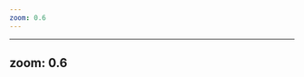 ```yaml
---
zoom: 0.6
---
```


<div class="w-full h-full flex flex-col items-center justify-center">
  <PricingCardSystem 
    title="Our Packages"
    subtitle="Tailored Solutions for Your Business Growth"
    :plans="packages"
  />
</div>

<script setup>
// Import the component if needed (might be auto-imported in Slidev)
// import PricingCardSystem from '../components/PricingCardSystem.vue';

// Data for pricing packages
const packages = [
  {
    name: 'Base',
    price: '8,000',
    currency: 'AED',
    usdPrice: '2,300',
    popular: false,
    features: [
      { text: '8 Total Ads', bold: true, included: true },
      { text: '5 Static Ads', included: true },
      { text: '3 Video Ads', included: true },
      { text: 'Ad Campaign(s) Set-up', included: true },
      { text: 'CRM', included: true },
      { text: 'WhatsApp Integration', included: true }
    ]
  },
  {
    name: 'Standard',
    price: '15,000',
    currency: 'AED',
    usdPrice: '4,500',
    popular: true,
    features: [
      { text: '18 Total Ads', bold: true, included: true },
      { text: '10 Static Ads', included: true },
      { text: '8 Video Ads', included: true },
      { text: 'Ad Campaign(s) Set-up', included: true },
      { text: 'CRM', included: true },
      { text: 'WhatsApp Integration', included: true }
    ]
  },
  {
    name: 'Premium',
    price: '25,000',
    currency: 'AED',
    usdPrice: '6,800',
    popular: false,
    features: [
      { text: '34 Total Ads', bold: true, included: true },
      { text: '20 Static Ads', included: true },
      { text: '14 Video Ads', included: true },
      { text: 'Ad Campaign(s) Set-up', included: true },
      { text: 'CRM', included: true },
      { text: 'WhatsApp Integration', included: true }
    ]
  }
]
</script>

---
zoom: 0.6
---

<div class="w-full h-full flex flex-col items-center justify-center">
  <PricingCardSystem 
    title="Retainer Structure"
    subtitle="Monthly Support Plans for Ongoing Success"
    :plans="retainers"
  />
</div>

<script setup>
// Import the component if needed (might be auto-imported in Slidev)
// import PricingCardSystem from '../components/PricingCardSystem.vue';

// Data for retainer packages
const retainers = [
  {
    name: 'Lite',
    price: '1,500',
    currency: 'AED/mo',
    popular: false,
    features: [
      { text: 'CRM Subscription', included: true },
      { text: 'Ad Management', included: true },
      { text: '1 Monthly Graphic', included: true },
      { text: 'WhatsApp Marketing Management', included: false },
      { text: 'Smart AI ChatBot', included: false },
      { text: 'Monthly Videos', included: false },
      { text: 'Ad Budget: 3,000 - 5,000', bold: true, extraSpace: true }
    ]
  },
  {
    name: 'Plus',
    price: '3,500',
    currency: 'AED/mo',
    popular: true,
    features: [
      { text: 'CRM Subscription', included: true },
      { text: 'Ad Management', included: true },
      { text: '4 Monthly Graphics', included: true },
      { text: 'WhatsApp Marketing Management', included: true },
      { text: 'Smart AI ChatBot', included: true },
      { text: 'Monthly Videos', included: false },
      { text: 'Ad Budget: 5,000 - 15,000', bold: true, extraSpace: true }
    ]
  },
  {
    name: 'Pro',
    price: '7,000',
    currency: 'AED/mo',
    popular: false,
    features: [
      { text: 'CRM Subscription', included: true },
      { text: 'Ad Management', included: true },
      { text: '8 Monthly Graphics', included: true },
      { text: 'WhatsApp Marketing Management', included: true },
      { text: 'Smart AI ChatBot', included: true },
      { text: '4 Videos in 1 Shoot', included: true },
      { text: 'Ad Budget: 15,000+', bold: true, extraSpace: true }
    ]
  }
]
</script>
